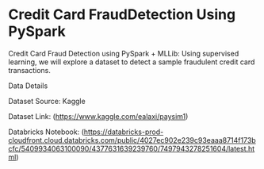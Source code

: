 # Credit Card FraudDetection Using PySpark
Credit Card Fraud Detection using PySpark + MLLib: Using supervised learning, we will explore a dataset to detect a sample fraudulent credit card transactions.

Data Details

Dataset Source: Kaggle

Dataset Link: (https://www.kaggle.com/ealaxi/paysim1)

Databricks Notebook: (https://databricks-prod-cloudfront.cloud.databricks.com/public/4027ec902e239c93eaaa8714f173bcfc/5409934063100090/4377631639239760/7497943278251604/latest.html)

